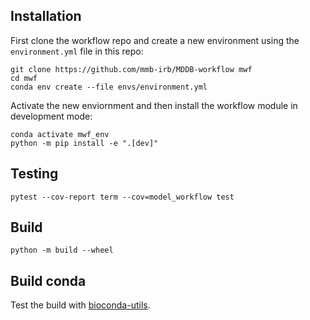 ## Installation

First clone the workflow repo and create a new environment using the `environment.yml` file in this repo:

``` shell
git clone https://github.com/mmb-irb/MDDB-workflow mwf
cd mwf
conda env create --file envs/environment.yml
```

Activate the new enviornment and then install the workflow module in development mode:

``` shell
conda activate mwf_env
python -m pip install -e ".[dev]"
```

## Testing

`pytest --cov-report term --cov=model_workflow test`

## Build

`python -m build --wheel`

## Build conda

Test the build with [bioconda-utils](https://bioconda.github.io/contributor/building-locally.html).